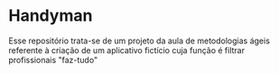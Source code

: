 # Handyman
Esse repositório trata-se de um projeto da aula de metodologias ágeis referente à criação de um aplicativo fictício cuja função é filtrar profissionais "faz-tudo"
